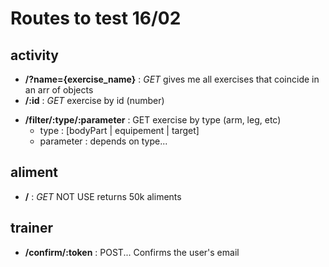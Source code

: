 # Routes to test 16/02

## activity

- **/?name={exercise_name}** : _GET_ gives me all exercises that coincide in an arr of objects
- **/:id** : _GET_ exercise by id (number)
<!-- TODO: divide this in 3 -->
- **/filter/:type/:parameter** : GET exercise by type (arm, leg, etc)
  - type : [bodyPart | equipement | target]
  - parameter : depends on type...

## aliment

- **/** : _GET_ NOT USE returns 50k aliments

## trainer

- **/confirm/:token** : POST... Confirms the user's email
